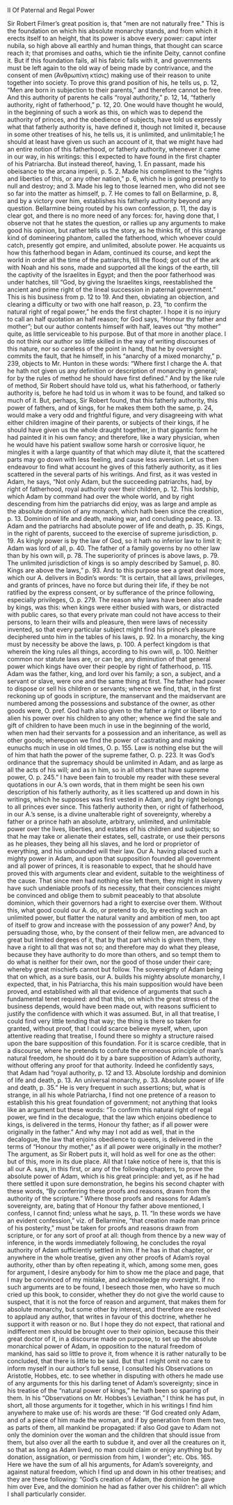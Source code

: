 II
Of Paternal and Regal Power

Sir Robert Filmer’s great position is, that “men are not naturally free.” This is the foundation on which his absolute monarchy stands, and from which it erects itself to an height, that its power is above every power: caput inter nubila, so high above all earthly and human things, that thought can scarce reach it; that promises and oaths, which tie the infinite Deity, cannot confine it. But if this foundation fails, all his fabric falls with it, and governments must be left again to the old way of being made by contrivance, and the consent of men (Ἀνθρωπίνη κτίσις) making use of their reason to unite together into society. To prove this grand position of his, he tells us, p. 12, “Men are born in subjection to their parents,” and therefore cannot be free. And this authority of parents he calls “royal authority,” p. 12, 14, “fatherly authority, right of fatherhood,” p. 12, 20. One would have thought he would, in the beginning of such a work as this, on which was to depend the authority of princes, and the obedience of subjects, have told us expressly what that fatherly authority is, have defined it, though not limited it, because in some other treatises of his, he tells us, it is unlimited, and unlimitable;1 he should at least have given us such an account of it, that we might have had an entire notion of this fatherhood, or fatherly authority, whenever it came in our way, in his writings: this I expected to have found in the first chapter of his Patriarcha. But instead thereof, having, 1. En passant, made his obeisance to the arcana imperii, p. 5. 2. Made his compliment to the “rights and liberties of this, or any other nation,” p. 6, which he is going presently to null and destroy; and 3. Made his leg to those learned men, who did not see so far into the matter as himself, p. 7. He comes to fall on Bellarmine, p. 8, and by a victory over him, establishes his fatherly authority beyond any question. Bellarmine being routed by his own confession, p. 11, the day is clear got, and there is no more need of any forces: for, having done that, I observe not that he states the question, or rallies up any arguments to make good his opinion, but rather tells us the story, as he thinks fit, of this strange kind of domineering phantom, called the fatherhood, which whoever could catch, presently got empire, and unlimited, absolute power. He acquaints us how this fatherhood began in Adam, continued its course, and kept the world in order all the time of the patriarchs, till the flood; got out of the ark with Noah and his sons, made and supported all the kings of the earth, till the captivity of the Israelites in Egypt; and then the poor fatherhood was under hatches, till “God, by giving the Israelites kings, reestablished the ancient and prime right of the lineal succession in paternal government.” This is his business from p. 12 to 19. And then, obviating an objection, and clearing a difficulty or two with one half reason, p. 23, “to confirm the natural right of regal power,” he ends the first chapter. I hope it is no injury to call an half quotation an half reason; for God says, “Honour thy father and mother”; but our author contents himself with half, leaves out “thy mother” quite, as little serviceable to his purpose. But of that more in another place.
I do not think our author so little skilled in the way of writing discourses of this nature, nor so careless of the point in hand, that he by oversight commits the fault, that he himself, in his “anarchy of a mixed monarchy,” p. 239, objects to Mr. Hunton in these words: “Where first I charge the A. that he hath not given us any definition or description of monarchy in general; for by the rules of method he should have first defined.” And by the like rule of method, Sir Robert should have told us, what his fatherhood, or fatherly authority is, before he had told us in whom it was to be found, and talked so much of it. But, perhaps, Sir Robert found, that this fatherly authority, this power of fathers, and of kings, for he makes them both the same, p. 24, would make a very odd and frightful figure, and very disagreeing with what either children imagine of their parents, or subjects of their kings, if he should have given us the whole draught together, in that gigantic form he had painted it in his own fancy; and therefore, like a wary physician, when he would have his patient swallow some harsh or corrosive liquor, he mingles it with a large quantity of that which may dilute it, that the scattered parts may go down with less feeling, and cause less aversion.
Let us then endeavour to find what account he gives of this fatherly authority, as it lies scattered in the several parts of his writings. And first, as it was vested in Adam, he says, “Not only Adam, but the succeeding patriarchs, had, by right of fatherhood, royal authority over their children, p. 12. This lordship, which Adam by command had over the whole world, and by right descending from him the patriarchs did enjoy, was as large and ample as the absolute dominion of any monarch, which hath been since the creation, p. 13. Dominion of life and death, making war, and concluding peace, p. 13. Adam and the patriarchs had absolute power of life and death, p. 35. Kings, in the right of parents, succeed to the exercise of supreme jurisdiction, p. 19. As kingly power is by the law of God, so it hath no inferior law to limit it; Adam was lord of all, p. 40. The father of a family governs by no other law than by his own will, p. 78. The superiority of princes is above laws, p. 79. The unlimited jurisdiction of kings is so amply described by Samuel, p. 80. Kings are above the laws,” p. 93. And to this purpose see a great deal more, which our A. delivers in Bodin’s words: “It is certain, that all laws, privileges, and grants of princes, have no force but during their life, if they be not ratified by the express consent, or by sufferance of the prince following, especially privileges, O. p. 279. The reason why laws have been also made by kings, was this: when kings were either busied with wars, or distracted with public cares, so that every private man could not have access to their persons, to learn their wills and pleasure, then were laws of necessity invented, so that every particular subject might find his prince’s pleasure deciphered unto him in the tables of his laws, p. 92. In a monarchy, the king must by necessity be above the laws, p. 100. A perfect kingdom is that wherein the king rules all things, according to his own will, p. 100. Neither common nor statute laws are, or can be, any diminution of that general power which kings have over their people by right of fatherhood, p. 115. Adam was the father, king, and lord over his family; a son, a subject, and a servant or slave, were one and the same thing at first. The father had power to dispose or sell his children or servants; whence we find, that, in the first reckoning up of goods in scripture, the manservant and the maidservant are numbered among the possessions and substance of the owner, as other goods were, O. pref. God hath also given to the father a right or liberty to alien his power over his children to any other; whence we find the sale and gift of children to have been much in use in the beginning of the world, when men had their servants for a possession and an inheritance, as well as other goods; whereupon we find the power of castrating and making eunuchs much in use in old times, O. p. 155. Law is nothing else but the will of him that hath the power of the supreme father, O. p. 223. It was God’s ordinance that the supremacy should be unlimited in Adam, and as large as all the acts of his will; and as in him, so in all others that have supreme power, O. p. 245.”
I have been fain to trouble my reader with these several quotations in our A.’s own words, that in them might be seen his own description of his fatherly authority, as it lies scattered up and down in his writings, which he supposes was first vested in Adam, and by right belongs to all princes ever since. This fatherly authority then, or right of fatherhood, in our A.’s sense, is a divine unalterable right of sovereignty, whereby a father or a prince hath an absolute, arbitrary, unlimited, and unlimitable power over the lives, liberties, and estates of his children and subjects; so that he may take or alienate their estates, sell, castrate, or use their persons as he pleases, they being all his slaves, and he lord or proprietor of everything, and his unbounded will their law.
Our A. having placed such a mighty power in Adam, and upon that supposition founded all government and all power of princes, it is reasonable to expect, that he should have proved this with arguments clear and evident, suitable to the weightiness of the cause. That since men had nothing else left them, they might in slavery have such undeniable proofs of its necessity, that their consciences might be convinced and oblige them to submit peaceably to that absolute dominion, which their governors had a right to exercise over them. Without this, what good could our A. do, or pretend to do, by erecting such an unlimited power, but flatter the natural vanity and ambition of men, too apt of itself to grow and increase with the possession of any power? And, by persuading those, who, by the consent of their fellow men, are advanced to great but limited degrees of it, that by that part which is given them, they have a right to all that was not so; and therefore may do what they please, because they have authority to do more than others, and so tempt them to do what is neither for their own, nor the good of those under their care; whereby great mischiefs cannot but follow.
The sovereignty of Adam being that on which, as a sure basis, our A. builds his mighty absolute monarchy, I expected, that, in his Patriarcha, this his main supposition would have been proved, and established with all that evidence of arguments that such a fundamental tenet required: and that this, on which the great stress of the business depends, would have been made out, with reasons sufficient to justify the confidence with which it was assumed. But, in all that treatise, I could find very little tending that way; the thing is there so taken for granted, without proof, that I could scarce believe myself, when, upon attentive reading that treatise, I found there so mighty a structure raised upon the bare supposition of this foundation. For it is scarce credible, that in a discourse, where he pretends to confute the erroneous principle of man’s natural freedom, he should do it by a bare supposition of Adam’s authority, without offering any proof for that authority. Indeed he confidently says, that Adam had “royal authority, p. 12 and 13. Absolute lordship and dominion of life and death, p. 13. An universal monarchy, p. 33. Absolute power of life and death, p. 35.” He is very frequent in such assertions; but, what is strange, in all his whole Patriarcha, I find not one pretence of a reason to establish this his great foundation of government; not anything that looks like an argument but these words: “To confirm this natural right of regal power, we find in the decalogue, that the law which enjoins obedience to kings, is delivered in the terms, Honour thy father; as if all power were originally in the father.” And why may I not add as well, that in the decalogue, the law that enjoins obedience to queens, is delivered in the terms of “Honour thy mother,” as if all power were originally in the mother? The argument, as Sir Robert puts it, will hold as well for one as the other: but of this, more in its due place.
All that I take notice of here is, that this is all our A. says, in this first, or any of the following chapters, to prove the absolute power of Adam, which is his great principle: and yet, as if he had there settled it upon sure demonstration, he begins his second chapter with these words, “By conferring these proofs and reasons, drawn from the authority of the scripture.” Where those proofs and reasons for Adam’s sovereignty, are, bating that of Honour thy father above mentioned, I confess, I cannot find; unless what he says, p. 11. “In these words we have an evident confession,” viz. of Bellarmine, “that creation made man prince of his posterity,” must be taken for proofs and reasons drawn from scripture, or for any sort of proof at all: though from thence by a new way of inference, in the words immediately following, he concludes the royal authority of Adam sufficiently settled in him.
If he has in that chapter, or anywhere in the whole treatise, given any other proofs of Adam’s royal authority, other than by often repeating it, which, among some men, goes for argument, I desire anybody for him to show me the place and page, that I may be convinced of my mistake, and acknowledge my oversight. If no such arguments are to be found, I beseech those men, who have so much cried up this book, to consider, whether they do not give the world cause to suspect, that it is not the force of reason and argument, that makes them for absolute monarchy, but some other by interest, and therefore are resolved to applaud any author, that writes in favour of this doctrine, whether he support it with reason or no. But I hope they do not expect, that rational and indifferent men should be brought over to their opinion, because this their great doctor of it, in a discourse made on purpose, to set up the absolute monarchical power of Adam, in opposition to the natural freedom of mankind, has said so little to prove it, from whence it is rather naturally to be concluded, that there is little to be said.
But that I might omit no care to inform myself in our author’s full sense, I consulted his Observations on Aristotle, Hobbes, etc. to see whether in disputing with others he made use of any arguments for this his darling tenet of Adam’s sovereignty; since in his treatise of the “natural power of kings,” he hath been so sparing of them. In his “Observations on Mr. Hobbes’s Leviathan,” I think he has put, in short, all those arguments for it together, which in his writings I find him anywhere to make use of: his words are these: “If God created only Adam, and of a piece of him made the woman, and if by generation from them two, as parts of them, all mankind be propagated: if also God gave to Adam not only the dominion over the woman and the children that should issue from them, but also over all the earth to subdue it, and over all the creatures on it, so that as long as Adam lived, no man could claim or enjoy anything but by donation, assignation, or permission from him, I wonder”; etc. Obs. 165. Here we have the sum of all his arguments, for Adam’s sovereignty, and against natural freedom, which I find up and down in his other treatises; and they are these following: “God’s creation of Adam, the dominion he gave him over Eve, and the dominion he had as father over his children”: all which I shall particularly consider.